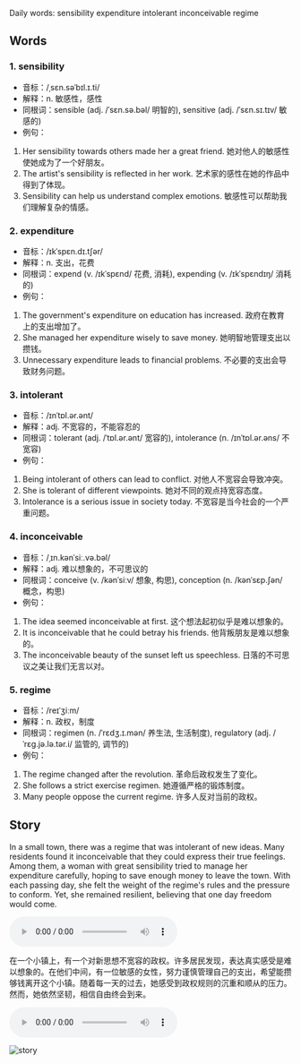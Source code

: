 Daily words: sensibility expenditure intolerant inconceivable regime

## Words
### 1. sensibility
- 音标：/ˌsɛn.səˈbɪl.ɪ.ti/ <span style="cursor: pointer;" onclick="document.getElementById('audio-player-1').play()"><i class="fas fa-volume-up"></i></span>
<audio id="audio-player-1" src="https://files.dwong.top/words/sensibility.mp3" style="display:none;"></audio>
- 解释：n. 敏感性，感性
- 同根词：sensible (adj. /ˈsɛn.sə.bəl/ 明智的), sensitive (adj. /ˈsɛn.sɪ.tɪv/ 敏感的)
- 例句：
1. Her sensibility towards others made her a great friend. 
她对他人的敏感性使她成为了一个好朋友。
2. The artist's sensibility is reflected in her work. 
艺术家的感性在她的作品中得到了体现。
3. Sensibility can help us understand complex emotions. 
敏感性可以帮助我们理解复杂的情感。

### 2. expenditure
- 音标：/ɪkˈspɛn.dɪ.tʃər/ <span style="cursor: pointer;" onclick="document.getElementById('audio-player-2').play()"><i class="fas fa-volume-up"></i></span>
<audio id="audio-player-2" src="https://files.dwong.top/words/expenditure.mp3" style="display:none;"></audio>
- 解释：n. 支出，花费
- 同根词：expend (v. /ɪkˈspɛnd/ 花费, 消耗), expending (v. /ɪkˈspɛndɪŋ/ 消耗的)
- 例句：
1. The government's expenditure on education has increased. 
政府在教育上的支出增加了。
2. She managed her expenditure wisely to save money. 
她明智地管理支出以攒钱。
3. Unnecessary expenditure leads to financial problems. 
不必要的支出会导致财务问题。

### 3. intolerant
- 音标：/ɪnˈtɒl.ər.ənt/ <span style="cursor: pointer;" onclick="document.getElementById('audio-player-3').play()"><i class="fas fa-volume-up"></i></span>
<audio id="audio-player-3" src="https://files.dwong.top/words/intolerant.mp3" style="display:none;"></audio>
- 解释：adj. 不宽容的，不能容忍的
- 同根词：tolerant (adj. /ˈtɒl.ər.ənt/ 宽容的), intolerance (n. /ɪnˈtɒl.ər.əns/ 不宽容)
- 例句：
1. Being intolerant of others can lead to conflict. 
对他人不宽容会导致冲突。
2. She is tolerant of different viewpoints. 
她对不同的观点持宽容态度。
3. Intolerance is a serious issue in society today. 
不宽容是当今社会的一个严重问题。

### 4. inconceivable
- 音标：/ˌɪn.kənˈsiː.və.bəl/ <span style="cursor: pointer;" onclick="document.getElementById('audio-player-4').play()"><i class="fas fa-volume-up"></i></span>
<audio id="audio-player-4" src="https://files.dwong.top/words/inconceivable.mp3" style="display:none;"></audio>
- 解释：adj. 难以想象的，不可思议的
- 同根词：conceive (v. /kənˈsiːv/ 想象, 构思), conception (n. /kənˈsɛp.ʃən/ 概念，构思)
- 例句：
1. The idea seemed inconceivable at first. 
这个想法起初似乎是难以想象的。
2. It is inconceivable that he could betray his friends. 
他背叛朋友是难以想象的。
3. The inconceivable beauty of the sunset left us speechless. 
日落的不可思议之美让我们无言以对。

### 5. regime
- 音标：/reɪˈʒiːm/ <span style="cursor: pointer;" onclick="document.getElementById('audio-player-5').play()"><i class="fas fa-volume-up"></i></span>
<audio id="audio-player-5" src="https://files.dwong.top/words/regime.mp3" style="display:none;"></audio>
- 解释：n. 政权，制度
- 同根词：regimen (n. /ˈrɛdʒ.ɪ.mən/ 养生法, 生活制度), regulatory (adj. /ˈrɛɡ.jə.lə.tər.i/ 监管的, 调节的)
- 例句：
1. The regime changed after the revolution. 
革命后政权发生了变化。
2. She follows a strict exercise regimen. 
她遵循严格的锻炼制度。
3. Many people oppose the current regime. 
许多人反对当前的政权。

## Story
In a small town, there was a regime that was intolerant of new ideas. Many residents found it inconceivable that they could express their true feelings. Among them, a woman with great sensibility tried to manage her expenditure carefully, hoping to save enough money to leave the town. With each passing day, she felt the weight of the regime's rules and the pressure to conform. Yet, she remained resilient, believing that one day freedom would come.

<audio controls>
  <source src="https://files.dwong.top/story/2024-10-10-english.mp3" type="audio/mpeg">
  你的浏览器不支持音频元素。
</audio>
  

在一个小镇上，有一个对新思想不宽容的政权。许多居民发现，表达真实感受是难以想象的。在他们中间，有一位敏感的女性，努力谨慎管理自己的支出，希望能攒够钱离开这个小镇。随着每一天的过去，她感受到政权规则的沉重和顺从的压力。然而，她依然坚韧，相信自由终会到来。

<audio controls>
  <source src="https://files.dwong.top/story/2024-10-10-chinese.mp3" type="audio/mpeg">
  你的浏览器不支持音频元素。
</audio>
  

![story](https://files.dwong.top/images/2024-10-10.png)

